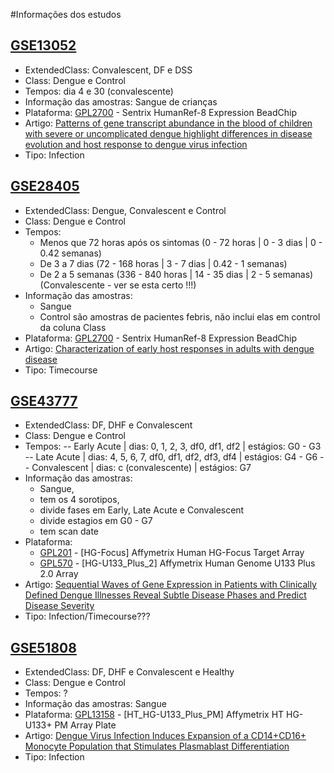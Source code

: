 #Informações dos estudos

## [GSE13052](http://www.ncbi.nlm.nih.gov/geo/query/acc.cgi?acc=GSE13052)
- ExtendedClass: Convalescent, DF e DSS
- Class: Dengue e Control
- Tempos: dia 4 e 30 (convalescente)
- Informação das amostras: Sangue de crianças
- Plataforma: [GPL2700](http://www.ncbi.nlm.nih.gov/geo/query/acc.cgi?acc=GPL2700) - Sentrix HumanRef-8 Expression BeadChip
- Artigo: [Patterns of gene transcript abundance in the blood of children with severe or uncomplicated dengue highlight differences in disease evolution and host response to dengue virus infection](http://jid.oxfordjournals.org/content/199/4/537.long)
- Tipo: Infection

## [GSE28405](http://www.ncbi.nlm.nih.gov/geo/query/acc.cgi?acc=GSE28405)
- ExtendedClass: Dengue, Convalescent e Control
- Class: Dengue e Control
- Tempos: 
    * Menos que 72 horas após os sintomas (0 - 72 horas | 0 - 3 dias | 0 - 0.42 semanas)
    * De 3 a 7 dias (72 - 168 horas | 3 - 7 dias | 0.42 - 1 semanas)
    * De 2 a 5 semanas (336 - 840 horas | 14 - 35 dias | 2 - 5 semanas) (Convalescente - ver se esta certo !!!)
- Informação das amostras: 
    * Sangue
    * Control são amostras de pacientes febris, não inclui elas em control da coluna Class
- Plataforma: [GPL2700](http://www.ncbi.nlm.nih.gov/geo/query/acc.cgi?acc=GPL2700) - Sentrix HumanRef-8 Expression BeadChip
- Artigo: [Characterization of early host responses in adults with dengue disease](http://bmcinfectdis.biomedcentral.com/articles/10.1186/1471-2334-11-209)
- Tipo: Timecourse


## [GSE43777](http://www.ncbi.nlm.nih.gov/geo/query/acc.cgi?acc=GSE43777)
- ExtendedClass: DF, DHF e Convalescent
- Class: Dengue e Control
- Tempos: 
-- Early Acute | dias: 0, 1, 2, 3, df0, df1, df2 | estágios: G0 - G3
-- Late Acute | dias: 4, 5, 6, 7, df0, df1, df2, df3, df4 | estágios: G4 - G6
-- Convalescent | dias: c (convalescente) | estágios: G7
- Informação das amostras: 
    * Sangue, 
    * tem os 4 sorotipos, 
    * divide fases em Early, Late Acute e Convalescent
    * divide estagios em G0 - G7
    * tem scan date
- Plataforma: 
    * [GPL201](http://www.ncbi.nlm.nih.gov/geo/query/acc.cgi?acc=GPL201) - [HG-Focus] Affymetrix Human HG-Focus Target Array
    * [GPL570](http://www.ncbi.nlm.nih.gov/geo/query/acc.cgi?acc=GPL570) - [HG-U133_Plus_2] Affymetrix Human Genome U133 Plus 2.0 Array
- Artigo: [Sequential Waves of Gene Expression in Patients with Clinically Defined Dengue Illnesses Reveal Subtle Disease Phases and Predict Disease Severity](http://journals.plos.org/plosntds/article?id=10.1371/journal.pntd.0002298)
- Tipo: Infection/Timecourse??? 

## [GSE51808](http://www.ncbi.nlm.nih.gov/geo/query/acc.cgi?acc=GSE51808)
- ExtendedClass: DF, DHF e Convalescent e Healthy
- Class: Dengue e Control
- Tempos: ?
- Informação das amostras: Sangue
- Plataforma: [GPL13158](http://www.ncbi.nlm.nih.gov/geo/query/acc.cgi?acc=GPL13158) - [HT_HG-U133_Plus_PM] Affymetrix HT HG-U133+ PM Array Plate
- Artigo: [Dengue Virus Infection Induces Expansion of a CD14+CD16+ Monocyte Population that Stimulates Plasmablast Differentiation](http://www.sciencedirect.com/science/article/pii/S1931312814001917)
- Tipo: Infection 

